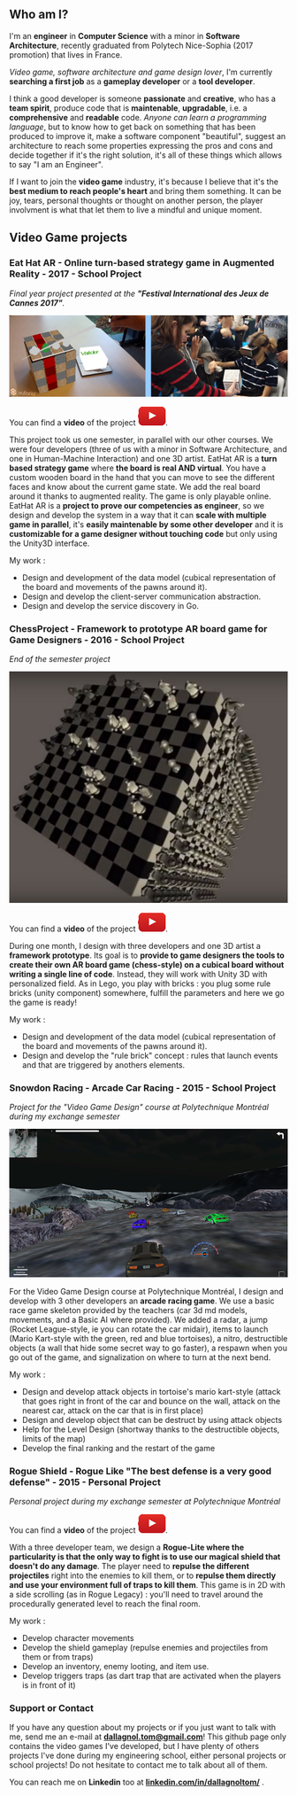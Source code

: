 ## Who am I?

I'm an **engineer** in **Computer Science** with a minor in **Software Architecture**, recently graduated from Polytech Nice-Sophia (2017 promotion) that lives in France.

_Video game, software architecture and game design lover_, I'm currently **searching a first job** as a **gameplay developer** or a **tool developer**.

I think a good developer is someone **passionate** and **creative**, who has a **team spirit**, produce code that is **maintenable**,  **upgradable**, i.e. a **comprehensive** and **readable** code. _Anyone can learn a programming language_, but to know how to get back on something that has been produced to improve it, make a software component "beautiful", suggest an architecture to reach some properties expressing the pros and cons and decide together if it's the right solution, it's all of these things which allows to say "I am an Engineer".

If I want to join the **video game** industry, it's because I believe that it's the **best medium to reach people's heart** and bring them something. It can be joy, tears, personal thoughts or thought on another person, the player involvment is what that let them to live a mindful and unique moment.

## Video Game projects

### Eat Hat AR - Online turn-based strategy game in Augmented Reality - 2017 - School Project
_Final year project presented at the **"Festival International des Jeux de Cannes 2017"**._

![Eat Hat AR descriptive photo](/tom_site/eat_hat.png)

You can find a **video** of the project [![Youtube icon for eat hat](/tom_site/yt_icon.png)](https://www.youtube.com/watch?v=LyKAzMAzhVQ).

This project took us one semester, in parallel with our other courses. We were four developers (three of us with a minor in Software Architecture, and one in Human-Machine Interaction) and one 3D artist. EatHat AR is a **turn based strategy game** where **the board is real AND virtual**. You have a custom wooden board in the hand that you can move to see the different faces and know about the current game state. We add the real board around it thanks to augmented reality. The game is only playable online.
EatHat AR is a **project to prove our competencies as engineer**, so we design and develop the system in a way that it can **scale with multiple game in parallel**, it's **easily maintenable by some other developer** and it is **customizable for a game designer without touching code** but only using the Unity3D interface.

My work :
- Design and development of the data model (cubical representation of the board and movements of the pawns around it).
- Design and develop the client-server communication abstraction.
- Design and develop the service discovery in Go.

### ChessProject - Framework to prototype AR board game for Game Designers - 2016 - School Project
_End of the semester project_


![ChessProject descriptive photo](/tom_site/chessproject.png)


You can find a **video** of the project [![Youtube icon for eat hat](/tom_site/yt_icon.png)](https://www.youtube.com/watch?v=Hhxcq4Dgzz8).

During one month, I design with three developers and one 3D artist a **framework prototype**. Its goal is to **provide to game designers the tools to create their own AR board game (chess-style) on a cubical board without writing a single line of code**. Instead, they will work with Unity 3D with personalized field. As in Lego, you play with bricks : you plug some rule bricks (unity component) somewhere, fulfill the parameters and here we go the game is ready!

My work :
- Design and development of the data model (cubical representation of the board and movements of the pawns around it).
- Design and develop the "rule brick" concept : rules that launch events and that are triggered by anothers elements.

### Snowdon Racing - Arcade Car Racing - 2015 - School Project
_Project for the "Video Game Design" course at Polytechnique Montréal during my exchange semester_


![Snowdon Racing picture](/tom_site/snowdon_racing.png)


For the Video Game Design course at Polytechnique Montréal, I design and develop with 3 other developers an **arcade racing game**. We use a basic race game skeleton provided by the teachers (car 3d md models, movements, and a Basic AI where provided). We added a radar, a jump (Rocket League-style, ie you can rotate the car midair), items to launch (Mario Kart-style with the green, red and blue tortoises), a nitro, destructible objects (a wall that hide some secret way to go faster), a respawn when you go out of the game, and signalization on where to turn at the next bend.

My work :
- Design and develop attack objects in tortoise's mario kart-style (attack that goes right in front of the car and bounce on the wall, attack on the nearest car, attack on the car that is in first place)
- Design and develop object that can be destruct by using attack objects
- Help for the Level Design (shortway thanks to the destructible objects, limits of the map)
- Develop the final ranking and the restart of the game

### Rogue Shield - Rogue Like "The best defense is a very good defense" - 2015 - Personal Project
_Personal project during my exchange semester at Polytechnique Montréal_


You can find a **video** of the project [![Youtube icon for eat hat](/tom_site/yt_icon.png)](https://www.youtube.com/watch?v=5zhBV104Mas).


With a three developer team, we design a **Rogue-Lite where the particularity is that the only way to fight is to use our magical shield that doesn't do any damage**. The player need to **repulse the different projectiles** right into the enemies to kill them, or to **repulse them directly and use your environment full of traps to kill them**.
This game is in 2D with a side scrolling (as in Rogue Legacy) : you'll need to travel around the procedurally generated level to reach the final room.

My work :
- Develop character movements
- Develop the shield gameplay (repulse enemies and projectiles from them or from traps)
- Develop an inventory, enemy looting, and item use.
- Develop triggers traps (as dart trap that are activated when the players is in front of it)

### Support or Contact

If you have any question about my projects or if you just want to talk with me, send me an e-mail at **[dallagnol.tom@gmail.com](mailto:dallagnol.tom@gmail.com)**! This github page only contains the video games I've developed, but I have plenty of others projects I've done during my engineering school, either personal projects or school projects! Do not hesitate to contact me to talk about all of them.

You can reach me on **Linkedin** too at **[linkedin.com/in/dallagnoltom/](https://www.linkedin.com/in/dallagnoltom/)** .
